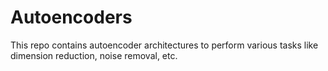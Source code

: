 # Autoencoders
This repo contains autoencoder architectures to perform various tasks like dimension reduction, noise removal, etc.
